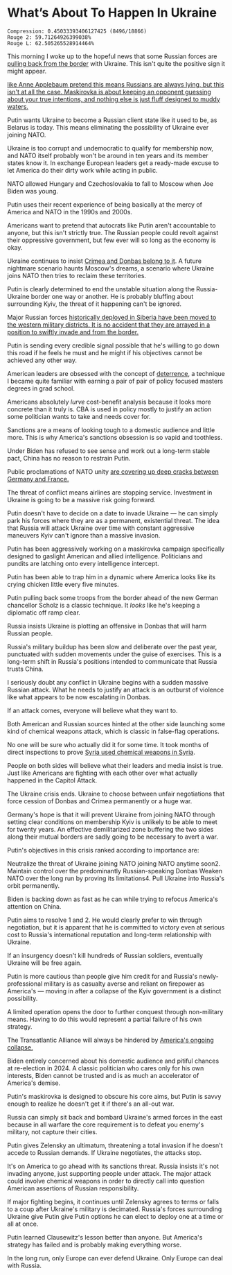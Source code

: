 # What’s About To Happen In Ukraine

```
Compression: 0.45033393406127425 (8496/18866)
Rouge 2: 59.71264926399038%
Rouge L: 62.505265528914464%
```

This morning I woke up to the hopeful news that some Russian forces are [pulling back from the border](https://www.bbc.com/news/world-europe-60392259) with Ukraine. This isn't quite the positive sign it might appear.

[like Anne Applebaum pretend this means Russians are always lying, but this isn't at all the case. Maskirovka is about keeping an opponent guessing about your true intentions, and nothing else is just fluff designed to muddy waters.](https://www.theatlantic.com/ideas/archive/2022/02/lavrov-russia-diplomacy-ukraine/622075/)

Putin wants Ukraine to become a Russian client state like it used to be, as Belarus is today. This means eliminating the possibility of Ukraine ever joining NATO.

Ukraine is too corrupt and undemocratic to qualify for membership now, and NATO itself probably won't be around in ten years and its member states know it. In exchange European leaders get a ready-made excuse to let America do their dirty work while acting in public.

NATO allowed Hungary and Czechoslovakia to fall to Moscow when Joe Biden was young.

Putin uses their recent experience of being basically at the mercy of America and NATO in the 1990s and 2000s.

Americans want to pretend that autocrats like Putin aren't accountable to anyone, but this isn't strictly true. The Russian people could revolt against their oppressive government, but few ever will so long as the economy is okay.

Ukraine continues to insist [Crimea and Donbas belong to it](https://www.france24.com/en/europe/20210823-ukraine-opens-international-summit-calling-for-return-of-crimea-from-russia). A future nightmare scenario haunts Moscow's dreams, a scenario where Ukraine joins NATO then tries to reclaim these territories.

Putin is clearly determined to end the unstable situation along the Russia-Ukraine border one way or another. He is probably bluffing about surrounding Kyiv, the threat of it happening can't be ignored.

Major Russian forces [historically deployed in Siberia have been moved to the western military districts. It is no accident that they are arrayed in a position to swiftly invade and from the border.](https://www.washingtonpost.com/politics/2022/01/15/heres-what-we-know-about-russias-military-buildup-near-ukraine/)

Putin is sending every credible signal possible that he's willing to go down this road if he feels he must and he might if his objectives cannot be achieved any other way.

American leaders are obsessed with the concept of [deterrence](https://en.wikipedia.org/wiki/Deterrence_theory), a technique I became quite familiar with earning a pair of pair of policy focused masters degrees in grad school.

Americans absolutely *lurve* cost-benefit analysis because it looks more concrete than it truly is. CBA is used in policy mostly to justify an action some politician wants to take and needs cover for.

Sanctions are a means of looking tough to a domestic audience and little more. This is why America's sanctions obsession is so vapid and toothless.

Under Biden has refused to see sense and work out a long-term stable pact, China has no reason to restrain Putin.

Public proclamations of NATO unity [are covering up deep cracks between Germany and France.](https://www.nytimes.com/2022/01/14/world/europe/nato-russia-ukraine-europe.html)

The threat of conflict means airlines are stopping service. Investment in Ukraine is going to be a massive risk going forward.

Putin doesn't have to decide on a date to invade Ukraine — he can simply park his forces where they are as a permanent, existential threat. The idea that Russia will attack Ukraine over time with constant aggressive maneuvers Kyiv can't ignore than a massive invasion.

Putin has been aggressively working on a maskirovka campaign specifically designed to gaslight American and allied intelligence. Politicians and pundits are latching onto every intelligence intercept.

Putin has been able to trap him in a dynamic where America looks like its crying chicken little every five minutes.

Putin pulling back some troops from the border ahead of the new German chancellor Scholz is a classic technique. It *looks* like he's keeping a diplomatic off ramp clear.

Russia insists Ukraine is plotting an offensive in Donbas that will harm Russian people.

Russia's military buildup has been slow and deliberate over the past year, punctuated with sudden movements under the guise of exercises. This is a long-term shift in Russia's positions intended to communicate that Russia trusts China.

I seriously doubt any conflict in Ukraine begins with a sudden massive Russian attack. What he needs to justify an attack is an outburst of violence like what appears to be now escalating in Donbas.

If an attack comes, everyone will believe what they want to.

Both American and Russian sources hinted at the other side launching some kind of chemical weapons attack, which is classic in false-flag operations.

No one will be sure who actually did it for some time. It took months of direct inspections to prove [Syria used chemical weapons in Syria](https://en.wikipedia.org/wiki/Use_of_chemical_weapons_in_the_Syrian_civil_war).

People on both sides will believe what their leaders and media insist is true. Just like Americans are fighting with each other over what actually happened in the Capitol Attack.

The Ukraine crisis ends. Ukraine to choose between unfair negotiations that force cession of Donbas and Crimea permanently or a huge war.

Germany's hope is that it will prevent Ukraine from joining NATO through setting clear conditions on membership Kyiv is unlikely to be able to meet for twenty years. An effective demilitarized zone buffering the two sides along their mutual borders are sadly going to be necessary to avert a war.

Putin's objectives in this crisis ranked according to importance are:

Neutralize the threat of Ukraine joining NATO joining NATO anytime soon2. Maintain control over the predominantly Russian-speaking Donbas
Weaken NATO over the long run by proving its limitations4. Pull Ukraine into Russia's orbit permanently.

Biden is backing down as fast as he can while trying to refocus America's attention on China.

Putin aims to resolve 1 and 2. He would clearly prefer to win through negotiation, but it is apparent that he is committed to victory even at serious cost to Russia's international reputation and long-term relationship with Ukraine.

If an insurgency doesn't kill hundreds of Russian soldiers, eventually Ukraine will be free again.

Putin is more cautious than people give him credit for and Russia's newly-professional military is as casualty averse and reliant on firepower as America's — moving in after a collapse of the Kyiv government is a distinct possibility.

A limited operation opens the door to further conquest through non-military means. Having to do this would represent a partial failure of his own strategy.

The Transatlantic Alliance will always be hindered by [America's ongoing collapse.](https://medium.com/gen/fourth-america-is-almost-over-americans-want-a-divorce-9367a5d50df7)

Biden entirely concerned about his domestic audience and pitiful chances at re-election in 2024. A classic politician who cares only for his own interests, Biden cannot be trusted and is as much an accelerator of America's demise.

Putin's maskirovka is designed to obscure his core aims, but Putin is savvy enough to realize he doesn't get it if there's an all-out war.

Russia can simply sit back and bombard Ukraine's armed forces in the east because in all warfare the core requirement is to defeat you enemy's military, not capture their cities.

Putin gives Zelensky an ultimatum, threatening a total invasion if he doesn't accede to Russian demands. If Ukraine negotiates, the attacks stop.

It's on America to go ahead with its sanctions threat. Russia insists it's not invading anyone, just supporting people under attack. The major attack could involve chemical weapons in order to directly call into question American assertions of Russian responsibility.

If major fighting begins, it continues until Zelensky agrees to terms or falls to a coup after Ukraine's military is decimated. Russia's forces surrounding Ukraine give Putin give Putin options he can elect to deploy one at a time or all at once.

Putin learned Clausewitz's lesson better than anyone. But America's strategy has failed and is probably making everything worse.

In the long run, only Europe can ever defend Ukraine. Only Europe can deal with Russia.
  